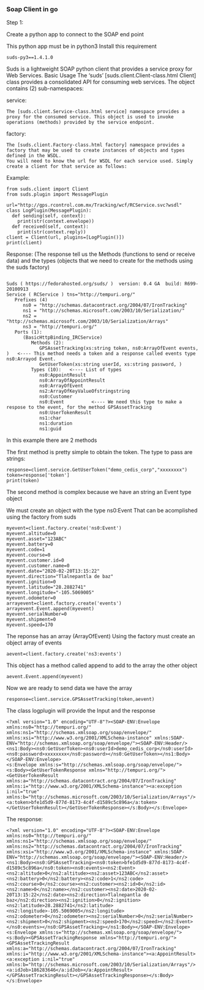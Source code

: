 ### Soap Client in go

Step 1: 

Create a python app to connect to the SOAP end point

This python app must be in python3
Install this requirement
```
suds-py3==1.4.1.0
```

Suds is a lightweight SOAP python client that provides a service proxy for Web Services.
Basic Usage
The ‘suds’ [suds.client.Client-class.html Client] class provides a consolidated API for consuming web services. The object contains (2) sub-namespaces:

service:
```
The [suds.client.Service-class.html service] namespace provides a proxy for the consumed service. This object is used to invoke operations (methods) provided by the service endpoint.
```
factory:
```
The [suds.client.Factory-class.html factory] namespace provides a factory that may be used to create instances of objects and types defined in the WSDL.
You will need to know the url for WSDL for each service used. Simply create a client for that service as follows:
```

Example:
```
from suds.client import Client
from suds.plugin import MessagePlugin

url="http://gps.rcontrol.com.mx/Tracking/wcf/RCService.svc?wsdl"
class LogPlugin(MessagePlugin):
  def sending(self, context):
    print(str(context.envelope))
  def received(self, context):
    print(str(context.reply))
client = Client(url, plugins=[LogPlugin()])
print(client)
```

Response: (The response tell us the Methods (functions to send or receive data) and the types (objects that we need to create for the methods using the suds factory)

```

Suds ( https://fedorahosted.org/suds/ )  version: 0.4 GA  build: R699-20100913
Service ( RCService ) tns="http://tempuri.org/"
   Prefixes (4)
      ns0 = "http://schemas.datacontract.org/2004/07/IronTracking"
      ns1 = "http://schemas.microsoft.com/2003/10/Serialization/"
      ns2 = "http://schemas.microsoft.com/2003/10/Serialization/Arrays"
      ns3 = "http://tempuri.org/"
   Ports (1):
      (BasicHttpBinding_IRCService)
         Methods (2):
            GPSAssetTracking(xs:string token, ns0:ArrayOfEvent events, )   <---- This method needs a token and a response called events type ns0:Arrayod Event.
            GetUserToken(xs:string userId, xs:string password, )
         Types (10):   <---- List of types
            ns0:AppointResult
            ns0:ArrayOfAppointResult
            ns0:ArrayOfEvent
            ns2:ArrayOfKeyValueOfstringstring
            ns0:Customer
            ns0:Event          <---- We need this type to make a respose to the event, for the method GPSAssetTracking
            ns0:UserTokenResult
            ns1:char
            ns1:duration
            ns1:guid

```

In this example there are 2 methods

The first method is pretty simple to obtain the token. The type to pass are strings:
```
response=client.service.GetUserToken("demo_cedis_corp","xxxxxxxx")
token=response['token']
print(token)
```

The second method is complex because we have an string an Event type object

We must create an object with the type ns0:Event
That can be acomplished using the factory from suds
```
myevent=client.factory.create('ns0:Event')
myevent.altitude=0
myevent.asset="123ABC"
myevent.battery=0
myevent.code=1
myevent.course=0
myevent.customer.id=0
myevent.customer.name=0
myevent.date="2020-02-20T13:15:22"
myevent.direction="Tlalnepantla de baz"
myevent.ignition=0
myevent.latitude="28.2882741"
myevent.longitude="-105.5069005"
myevent.odometer=0
arrayevent=client.factory.create('events')
arrayevent.Event.append(myevent)
myevent.serialNumber=0
myevent.shipment=0
myevent.speed=170
```
The reponse has an array (ArrayOfEvent)
Using the factory must create an object array of events
```
aevent=client.factory.create('ns3:events')
```

This object has a method called append to add to the array the other object
```
aevent.Event.append(myevent)
```

Now we are ready to send data we have the array 
```
response=client.service.GPSAssetTracking(token,aevent)
```

The class logplugin will provide the Input and the response

```
<?xml version="1.0" encoding="UTF-8"?><SOAP-ENV:Envelope xmlns:ns0="http://tempuri.org/" xmlns:ns1="http://schemas.xmlsoap.org/soap/envelope/" xmlns:xsi="http://www.w3.org/2001/XMLSchema-instance" xmlns:SOAP-ENV="http://schemas.xmlsoap.org/soap/envelope/"><SOAP-ENV:Header/><ns1:Body><ns0:GetUserToken><ns0:userId>demo_cedis_corp</ns0:userId><ns0:password>xxxxxxxx</ns0:password></ns0:GetUserToken></ns1:Body></SOAP-ENV:Envelope>
<s:Envelope xmlns:s="http://schemas.xmlsoap.org/soap/envelope/"><s:Body><GetUserTokenResponse xmlns="http://tempuri.org/"><GetUserTokenResult xmlns:a="http://schemas.datacontract.org/2004/07/IronTracking" xmlns:i="http://www.w3.org/2001/XMLSchema-instance"><a:exception i:nil="true" xmlns:b="http://schemas.microsoft.com/2003/10/Serialization/Arrays"/><a:token>bfe1d5d9-877d-8173-4c4f-d1589c5c896a</a:token></GetUserTokenResult></GetUserTokenResponse></s:Body></s:Envelope>
```

The response:
```
<?xml version="1.0" encoding="UTF-8"?><SOAP-ENV:Envelope xmlns:ns0="http://tempuri.org/" xmlns:ns1="http://schemas.xmlsoap.org/soap/envelope/" xmlns:ns2="http://schemas.datacontract.org/2004/07/IronTracking" xmlns:xsi="http://www.w3.org/2001/XMLSchema-instance" xmlns:SOAP-ENV="http://schemas.xmlsoap.org/soap/envelope/"><SOAP-ENV:Header/><ns1:Body><ns0:GPSAssetTracking><ns0:token>bfe1d5d9-877d-8173-4c4f-d1589c5c896a</ns0:token><ns0:events><ns2:Event><ns2:altitude>0</ns2:altitude><ns2:asset>123ABC</ns2:asset><ns2:battery>0</ns2:battery><ns2:code>1</ns2:code><ns2:course>0</ns2:course><ns2:customer><ns2:id>0</ns2:id><ns2:name>0</ns2:name></ns2:customer><ns2:date>2020-02-20T13:15:22</ns2:date><ns2:direction>Tlalnepantla de baz</ns2:direction><ns2:ignition>0</ns2:ignition><ns2:latitude>28.2882741</ns2:latitude><ns2:longitude>-105.5069005</ns2:longitude><ns2:odometer>0</ns2:odometer><ns2:serialNumber>0</ns2:serialNumber><ns2:shipment>0</ns2:shipment><ns2:speed>170</ns2:speed></ns2:Event></ns0:events></ns0:GPSAssetTracking></ns1:Body></SOAP-ENV:Envelope>
<s:Envelope xmlns:s="http://schemas.xmlsoap.org/soap/envelope/"><s:Body><GPSAssetTrackingResponse xmlns="http://tempuri.org/"><GPSAssetTrackingResult xmlns:a="http://schemas.datacontract.org/2004/07/IronTracking" xmlns:i="http://www.w3.org/2001/XMLSchema-instance"><a:AppointResult><a:exception i:nil="true" xmlns:b="http://schemas.microsoft.com/2003/10/Serialization/Arrays"/><a:idJob>186283646</a:idJob></a:AppointResult></GPSAssetTrackingResult></GPSAssetTrackingResponse></s:Body></s:Envelope>

```
